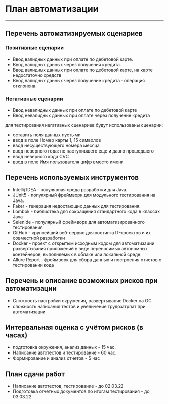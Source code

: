 # План автоматизации
***

## Перечень автоматизируемых сценариев
### Позитивные сценарии
* Ввод валидных данных при оплате по дебетовой карте.
* Ввод валидных данных через получения кредита.
* Ввод валидных данных при оплате по дебетовой карте, на карте недостаточно средств
* Ввод валидных данных через получение кредита - операция отклонена.
### Негативные сценарии
* Ввод невалидных данных при оплате по дебетовой карте
* Ввод невалидных данных при оплате через получение кредита

для тестирования негативных сценариев будут использованы сценарии:
* оставить поля данных пустыми
* ввод в поле Номер карты 1, 15 символов
* ввод несуществующего номера месяца
* ввод неверного года: не наступившего еще и давно прошедшего
* ввод неверного кода CVС
* ввод в поле Имя пользователя цифр вместо имени


## Перечень используемых инструментов
* Intellij IDEA - популярная среда разработки для Java.
* JUnit5 - популярный фреймворк для модульного тестирования на Java.
* Faker - генерация недостающих данных для тестирования.
* Lombok - библиотека для сокращения стандартного кода в классах Java
* Selenide - популярный фреймворк для автоматизированного тестирования
* GitHub - крупнейший веб-сервис для хостинга IT-проектов и их совместной разработки
* Docker - проект с открытым исходным кодом для автоматизации развертывания приложений в виде переносимых автономных контейнеров, выполняемых в облаке или локальной среде.
* Allure Report - фреймворк для сбора данных и построения отчетов о тестировании кода


## Перечень и описание возможных рисков при автоматизации
* Сложность настройки окружения, развертывание Docker на ОС
* сложность написания тестов и увеличение трудозатрпат при автоматизации
## Интервальная оценка с учётом рисков (в часах)
* подготовка окружения, анализ данных - 15 час.
* Написание автотестов и тестирование - 60 час.
* Формирование и анализ отчетов - 5 час
## План сдачи работ
* Написание автотестов, тестирование - до 02.03.22
* Подготовка отчётных документов по итогам тестирования - до 03.03.22 
